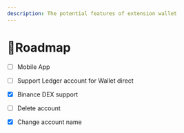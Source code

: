 ```yaml
---
description: The potential features of extension wallet
---
```


# 🚥Roadmap

* [ ] Mobile App
* [ ] Support Ledger account for Wallet direct
* [x] Binance DEX support
* [ ] Delete account
* [x] Change account name



